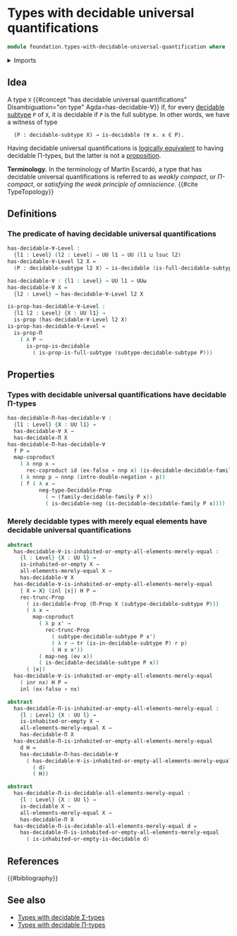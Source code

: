 # Types with decidable universal quantifications

```agda
module foundation.types-with-decidable-universal-quantification where
```

<details><summary>Imports</summary>

```agda
open import elementary-number-theory.natural-numbers

open import foundation.booleans
open import foundation.cartesian-product-types
open import foundation.constant-maps
open import foundation.coproduct-types
open import foundation.decidable-dependent-function-types
open import foundation.decidable-embeddings
open import foundation.decidable-maps
open import foundation.decidable-propositions
open import foundation.decidable-subtypes
open import foundation.decidable-type-families
open import foundation.decidable-types
open import foundation.dependent-pair-types
open import foundation.double-negation
open import foundation.empty-types
open import foundation.equivalences
open import foundation.evaluation-functions
open import foundation.fibers-of-maps
open import foundation.full-subtypes
open import foundation.function-types
open import foundation.functoriality-cartesian-product-types
open import foundation.functoriality-coproduct-types
open import foundation.functoriality-dependent-pair-types
open import foundation.identity-types
open import foundation.irrefutable-equality
open import foundation.locally-small-types
open import foundation.mere-equality
open import foundation.negation
open import foundation.propositional-extensionality
open import foundation.propositional-truncations
open import foundation.propositions
open import foundation.retracts-of-types
open import foundation.small-types
open import foundation.surjective-maps
open import foundation.torsorial-type-families
open import foundation.transport-along-identifications
open import foundation.type-arithmetic-cartesian-product-types
open import foundation.type-arithmetic-dependent-pair-types
open import foundation.type-arithmetic-unit-type
open import foundation.types-with-decidable-dependent-pair-types
open import foundation.types-with-decidable-dependent-product-types
open import foundation.unit-type
open import foundation.universal-property-dependent-pair-types
open import foundation.universal-property-equivalences
open import foundation.universe-levels

open import foundation-core.contractible-types

open import logic.complements-decidable-subtypes
open import logic.de-morgan-subtypes
open import logic.de-morgan-types
open import logic.double-negation-dense-maps
open import logic.propositionally-decidable-types

open import univalent-combinatorics.counting
open import univalent-combinatorics.standard-finite-types
```

</details>

## Idea

A type `X`
{{#concept "has decidable universal quantifications" Disambiguation="on type" Agda=has-decidable-∀}}
if, for every [decidable subtype](foundation.decidable-subtypes.md) `P` of `X`,
it is decidable if `P` is the full subtype. In other words, we have a witness of
type

```text
  (P : decidable-subtype X) → is-decidable (∀ x. x ∈ P).
```

Having decidable universal quantifications is
[logically equivalent](foundation.logical-equivalences.md) to having decidable
Π-types, but the latter is not a [proposition](foundation-core.propositions.md).

**Terminology.** In the terminology of Martín Escardó, a type that has decidable
universal quantifications is referred to as _weakly compact_, or _Π-compact_, or
_satisfying the weak principle of omniscience_. {{#cite TypeTopology}}

## Definitions

### The predicate of having decidable universal quantifications

```agda
has-decidable-∀-Level :
  {l1 : Level} (l2 : Level) → UU l1 → UU (l1 ⊔ lsuc l2)
has-decidable-∀-Level l2 X =
  (P : decidable-subtype l2 X) → is-decidable (is-full-decidable-subtype P)

has-decidable-∀ : {l1 : Level} → UU l1 → UUω
has-decidable-∀ X =
  {l2 : Level} → has-decidable-∀-Level l2 X

is-prop-has-decidable-∀-Level :
  {l1 l2 : Level} {X : UU l1} →
  is-prop (has-decidable-∀-Level l2 X)
is-prop-has-decidable-∀-Level =
  is-prop-Π
    ( λ P →
      is-prop-is-decidable
        ( is-prop-is-full-subtype (subtype-decidable-subtype P)))
```

## Properties

### Types with decidable universal quantifications have decidable Π-types

```agda
has-decidable-Π-has-decidable-∀ :
  {l1 : Level} {X : UU l1} →
  has-decidable-∀ X →
  has-decidable-Π X
has-decidable-Π-has-decidable-∀
  f P =
  map-coproduct
    ( λ nnp x →
      rec-coproduct id (ex-falso ∘ nnp x) (is-decidable-decidable-family P x))
    ( λ nnnp p → nnnp (intro-double-negation ∘ p))
    ( f ( λ x →
          neg-type-Decidable-Prop
            ( ¬ (family-decidable-family P x))
            ( is-decidable-neg (is-decidable-decidable-family P x))))
```

### Merely decidable types with merely equal elements have decidable universal quantifications

```agda
abstract
  has-decidable-∀-is-inhabited-or-empty-all-elements-merely-equal :
    {l : Level} {X : UU l} →
    is-inhabited-or-empty X →
    all-elements-merely-equal X →
    has-decidable-∀ X
  has-decidable-∀-is-inhabited-or-empty-all-elements-merely-equal
    { X = X} (inl |x|) H P =
    rec-trunc-Prop
      ( is-decidable-Prop (Π-Prop X (subtype-decidable-subtype P)))
      ( λ x →
        map-coproduct
          ( λ p x' →
            rec-trunc-Prop
              ( subtype-decidable-subtype P x')
              ( λ r → tr (is-in-decidable-subtype P) r p)
              ( H x x'))
          ( map-neg (ev x))
          ( is-decidable-decidable-subtype P x))
      ( |x|)
  has-decidable-∀-is-inhabited-or-empty-all-elements-merely-equal
    ( inr nx) H P =
    inl (ex-falso ∘ nx)

abstract
  has-decidable-Π-is-inhabited-or-empty-all-elements-merely-equal :
    {l : Level} {X : UU l} →
    is-inhabited-or-empty X →
    all-elements-merely-equal X →
    has-decidable-Π X
  has-decidable-Π-is-inhabited-or-empty-all-elements-merely-equal
    d H =
    has-decidable-Π-has-decidable-∀
      ( has-decidable-∀-is-inhabited-or-empty-all-elements-merely-equal
        ( d)
        ( H))

abstract
  has-decidable-Π-is-decidable-all-elements-merely-equal :
    {l : Level} {X : UU l} →
    is-decidable X →
    all-elements-merely-equal X →
    has-decidable-Π X
  has-decidable-Π-is-decidable-all-elements-merely-equal d =
    has-decidable-Π-is-inhabited-or-empty-all-elements-merely-equal
      ( is-inhabited-or-empty-is-decidable d)
```

## References

{{#bibliography}}

## See also

- [Types with decidable Σ-types](foundation.types-with-decidable-dependent-pair-types.md)
- [Types with decidable Π-types](foundation.types-with-decidable-dependent-product-types.md)
